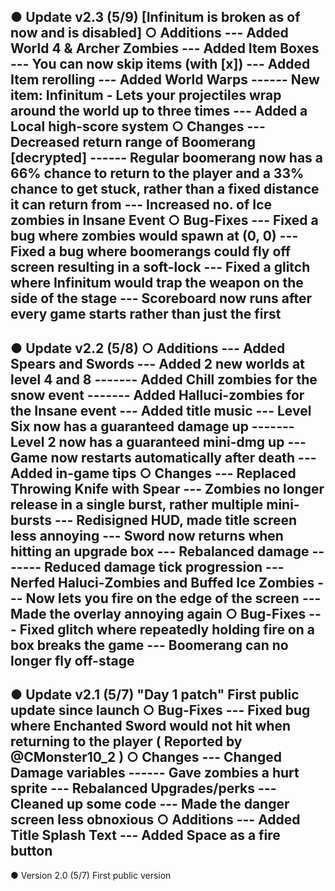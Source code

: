 ● Update v2.3 (5/9)
[Infinitum is broken as of now and is disabled]
○ Additions
--- Added World 4 & Archer Zombies
--- Added Item Boxes
--- You can now skip items (with [x])
--- Added Item rerolling
--- Added World Warps
------ New item: Infinitum - Lets your projectiles wrap around the world up to three times
--- Added a Local high-score system
○ Changes
--- Decreased return range of Boomerang [decrypted]
------ Regular boomerang now has a 66% chance to return to the player and a 33% chance to get stuck, rather than a fixed distance it can return from
--- Increased no. of Ice zombies in Insane Event
○ Bug-Fixes
--- Fixed a bug where zombies would spawn at (0, 0)
--- Fixed a bug where boomerangs could fly off screen resulting in a soft-lock
--- Fixed a glitch where Infinitum would trap the weapon on the side of the stage
--- Scoreboard now runs after every game starts rather than just the first
-------------------------------------------------------------------------
● Update v2.2 (5/8)
○ Additions
--- Added Spears and Swords
--- Added 2 new worlds at level 4 and 8
------- Added Chill zombies for the snow event
------- Added Halluci-zombies for the Insane event
--- Added title music
--- Level Six now has a guaranteed damage up
------- Level 2 now has a guaranteed mini-dmg up
--- Game now restarts automatically after death
--- Added in-game tips
○ Changes
--- Replaced Throwing Knife with Spear
--- Zombies no longer release in a single burst, rather multiple mini-bursts
--- Redisigned HUD, made title screen less annoying
--- Sword now returns when hitting an upgrade box
--- Rebalanced damage
------- Reduced damage tick progression
--- Nerfed Haluci-Zombies and Buffed Ice Zombies
--- Now lets you fire on the edge of the screen
--- Made the overlay annoying again
○ Bug-Fixes
--- Fixed glitch where repeatedly holding fire on a box breaks the game
--- Boomerang can no longer fly off-stage
-------------------------------------------------------------------------
● Update v2.1 (5/7) "Day 1 patch"
First public update since launch 
○ Bug-Fixes
--- Fixed bug where Enchanted Sword would not hit 
when returning to the player ( Reported by 
@CMonster10_2 )
○ Changes
--- Changed Damage variables
------ Gave zombies a hurt sprite
--- Rebalanced Upgrades/perks
--- Cleaned up some code
--- Made the danger screen less obnoxious
○ Additions
--- Added Title Splash Text
--- Added Space as a fire button
-------------------------------------------------------------------------
● Version 2.0 (5/7)
First public version
